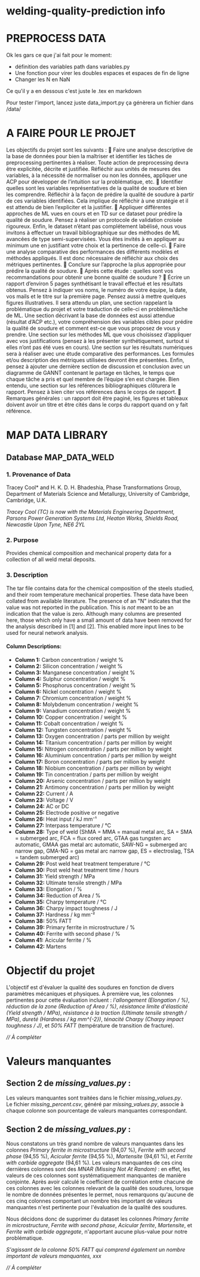# welding-quality-prediction info

# PREPROCESS DATA
Ok les gars ce que j'ai fait pour le moment:
- définition des variables path dans variables.py
- Une fonction pour virer les doubles espaces et espaces de fin de ligne
- Changer les N en NaN

Ce qu'il y a en dessous c'est juste le .tex en markdown

Pour tester l'import, lancez juste data_import.py ça génèrera un fichier dans /data/

# A FAIRE POUR LE PROJET 
Les objectifs du projet sont les suivants :
	Faire une analyse descriptive de la base de données pour bien la maîtriser et identifier les tâches de preprocessing pertinentes à réaliser. Toute action de preprocessing devra être explicitée, décrite et justifiée. Réfléchir aux unités de mesures des variables, à la nécessité de normaliser ou non les données, appliquer une ACP pour développer de l’intuition sur la problématique, etc. 
	Identifier quelles sont les variables représentatives de la qualité de soudure et bien les comprendre. Réfléchir à la façon de prédire la qualité de soudure à partir de ces variables identifiées. Cela implique de réfléchir à une stratégie et il est attendu de bien l’expliciter et la justifier.
	Appliquer différentes approches de ML vues en cours et en TD sur ce dataset pour prédire la qualité de soudure. Pensez à réaliser un protocole de validation croisée rigoureux. Enfin, le dataset n’étant pas complétement labélisé, nous vous invitons à effectuer un travail bibliographique sur des méthodes de ML avancées de type semi-supervisées. Vous êtes invités à en appliquer au minimum une en justifiant votre choix et la pertinence de celle-ci. 
	Faire une analyse comparative des performances des différents modèles et méthodes appliqués. Il est donc nécessaire de réfléchir aux choix des métriques pertinentes. 
	Conclure sur l’approche la plus appropriée pour prédire la qualité de soudure. 
	Après cette étude : quelles sont vos recommandations pour obtenir une bonne qualité de soudure ?
	Écrire un rapport d’environ 5 pages synthétisant le travail effectué et les résultats obtenus. Pensez à indiquer vos noms, le numéro de votre équipe, la date, vos mails et le titre sur la première page. Pensez aussi à mettre quelques figures illustratives. Il sera attendu un plan, une section rappelant la problématique du projet et votre traduction de celle-ci en problème/tâche de ML. Une section décrivant la base de données est aussi attendue (résultat d’ACP etc.), votre compréhension des variables cibles pour prédire la qualité de soudure et comment est-ce que vous proposez de vous y prendre. Une section sur les méthodes ML que vous choisissez d’appliquer avec vos justifications (pensez à les présenter synthétiquement, surtout si elles n’ont pas été vues en cours). Une section sur les résultats numériques sera à réaliser avec une étude comparative des performances. Les formules et/ou description des métriques utilisées devront être présentées. Enfin, pensez à ajouter une dernière section de discussion et conclusion avec un diagramme de GANNT contenant le partage en tâches, le temps que chaque tâche a pris et quel membre de l’équipe s’en est chargée. Bien entendu, une section sur les références bibliographiques clôturera le rapport. Pensez à bien citer vos références dans le corps de rapport. 
	Remarques générales : un rapport doit être paginé, les figures et tableaux doivent avoir un titre et être cités dans le corps du rapport quand on y fait référence. 


# MAP DATA LIBRARY

## Database MAP_DATA_WELD

### 1. Provenance of Data

Tracey Cool\* and H. K. D. H. Bhadeshia, Phase Transformations Group, Department of Materials Science and Metallurgy, University of Cambridge, Cambridge, U.K.

*Tracey Cool (TC) is now with the Materials Engineering Department, Parsons Power Generation Systems Ltd, Heaton Works, Shields Road, Newcastle Upon Tyne, NE6 2YL*

### 2. Purpose

Provides chemical composition and mechanical property data for a collection of all weld metal deposits.

### 3. Description

The tar file contains data for the chemical composition of the steels studied, and their room temperature mechanical properties. These data have been collated from available literature. The presence of an "N" indicates that the value was not reported in the publication. This is *not* meant to be an indication that the value is zero. Although many columns are presented here, those which only have a small amount of data have been removed for the analysis described in [1] and [2]. This enabled more input lines to be used for neural network analysis.

#### Column Descriptions:
- **Column 1:** Carbon concentration / weight %
- **Column 2:** Silicon concentration / weight %
- **Column 3:** Manganese concentration / weight %
- **Column 4:** Sulphur concentration / weight %
- **Column 5:** Phosphorus concentration / weight %
- **Column 6:** Nickel concentration / weight %
- **Column 7:** Chromium concentration / weight %
- **Column 8:** Molybdenum concentration / weight %
- **Column 9:** Vanadium concentration / weight %
- **Column 10:** Copper concentration / weight %
- **Column 11:** Cobalt concentration / weight %
- **Column 12:** Tungsten concentration / weight %
- **Column 13:** Oxygen concentration / parts per million by weight
- **Column 14:** Titanium concentration / parts per million by weight
- **Column 15:** Nitrogen concentration / parts per million by weight
- **Column 16:** Aluminium concentration / parts per million by weight
- **Column 17:** Boron concentration / parts per million by weight
- **Column 18:** Niobium concentration / parts per million by weight
- **Column 19:** Tin concentration / parts per million by weight
- **Column 20:** Arsenic concentration / parts per million by weight
- **Column 21:** Antimony concentration / parts per million by weight
- **Column 22:** Current / A
- **Column 23:** Voltage / V
- **Column 24:** AC or DC
- **Column 25:** Electrode positive or negative
- **Column 26:** Heat input / kJ mm⁻¹
- **Column 27:** Interpass temperature / °C
- **Column 28:** Type of weld (ShMA = MMA = manual metal arc, SA = SMA = submerged arc, FCA = flux cored arc, GTAA gas tungsten arc automatic, GMAA gas metal arc automatic, SAW-NG = submerged arc narrow gap, GMA-NG = gas metal arc narrow gap, ES = electroslag, TSA = tandem submerged arc)
- **Column 29:** Post weld heat treatment temperature / °C
- **Column 30:** Post weld heat treatment time / hours
- **Column 31:** Yield strength / MPa
- **Column 32:** Ultimate tensile strength / MPa
- **Column 33:** Elongation / %
- **Column 34:** Reduction of Area / %
- **Column 35:** Charpy temperature / °C
- **Column 36:** Charpy impact toughness / J
- **Column 37:** Hardness / kg mm⁻²
- **Column 38:** 50% FATT
- **Column 39:** Primary ferrite in microstructure / %
- **Column 40:** Ferrite with second phase / %
- **Column 41:** Acicular ferrite / %
- **Column 42:** Martens


# Objectif du projet

L'objectif est d'évaluer la qualité des soudures en fonction de divers paramètres mécaniques et physiques. À première vue, les colonnes pertinentes pour cette évaluation incluent : *l'allongement (Elongation / %)*, *réduction de la zone (Reduction of Area / %)*, *résistance limite d'élasticité (Yield strength / MPa)*, *résistance à la traction (Ultimate tensile strength / MPa)*, *dureté (Hardness / kg mm^{-2})*, *ténacité Charpy (Charpy impact toughness / J)*, et *50% FATT* (température de transition de fracture).

*// À compléter*

# Valeurs manquantes

## Section 2 de *missing_values.py* :

Les valeurs manquantes sont traitées dans le fichier *missing_values.py*.  
Le fichier *missing_percent.csv*, généré par *missing_values.py*, associe à chaque colonne son pourcentage de valeurs manquantes correspondant.

## Section 2 de *missing_values.py* :

Nous constatons un très grand nombre de valeurs manquantes dans les colonnes *Primary ferrite in microstructure* (94,07 %), *Ferrite with second phase* (94,55 %), *Acicular ferrite* (94,55 %), *Martensite* (94,61 %), et *Ferrite with carbide aggregate* (94,61 %). Les valeurs manquantes de ces cinq dernières colonnes sont des *MNAR (Missing Not At Random)* : en effet, les valeurs de ces colonnes sont systématiquement manquantes de manière conjointe. Après avoir calculé le coefficient de corrélation entre chacune de ces colonnes avec les colonnes relevant de la qualité des soudures, lorsque le nombre de données présentes le permet, nous remarquons qu'aucune de ces cinq colonnes comportant un nombre très important de valeurs manquantes n'est pertinente pour l'évaluation de la qualité des soudures.

Nous décidons donc de supprimer du dataset les colonnes *Primary ferrite in microstructure*, *Ferrite with second phase*, *Acicular ferrite*, *Martensite*, et *Ferrite with carbide aggregate*, n'apportant aucune plus-value pour notre problématique.

*S'agissant de la colonne 50% FATT qui comprend également un nombre important de valeurs manquantes, xxx*

*// À compléter*



